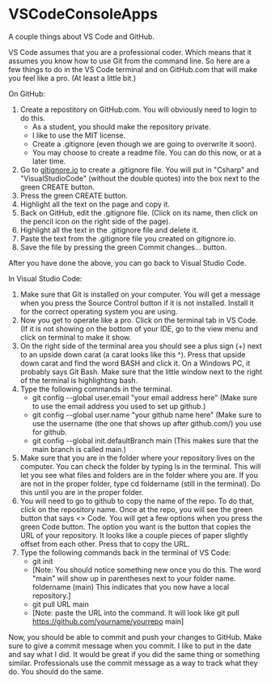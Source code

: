 # VSCodeConsoleApps

A couple things about VS Code and GitHub.

VS Code assumes that you are a professional coder.  Which means that it assumes you know how to use Git from the command line.  So here are a few things to do in the VS Code terminal and on GitHub.com that will make you feel like a pro.  (At least a little bit.)

On GitHub:

1. Create a repostitory on GitHub.com.  You will obviously need to login to do this.
   - As a student, you should make the repository private.
   - I like to use the MIT license.
   - Create a .gitignore (even though we are going to overwrite it soon).
   - You may choose to create a readme file.  You can do this now, or at a later time.
3. Go to [gitignore.io](https://gitignore.io) to create a .gitignore file.  You will put in "Csharp" and "VisualStudioCode" (without the double quotes) into the box next to the green CREATE button.
4. Press the green CREATE button.
5. Highlight all the text on the page and copy it.
6. Back on GitHub, edit the .gitignore file.  (Click on its name, then click on the pencil icon on the right side of the page).
7. Highlight all the text in the .gitignore file and delete it.
8. Paste the text from the .gitignore file you created on gitignore.io.
9. Save the file by pressing the green Commit changes... button.

After you have done the above, you can go back to Visual Studio Code.

In Visual Studio Code:

1. Make sure that Git is installed on your computer.  You will get a message when you press the Source Control button if it is not installed.  Install it for the correct operating system you are using.
2. Now you get to operate like a pro.  Click on the terminal tab in VS Code.  (If it is not showing on the bottom of your IDE, go to the view menu and click on terminal to make it show.
3. On the right side of the terminal area you should see a plus sign (+) next to an upside down carat (a carat looks like this ^).  Press that upside down carat and find the word BASH and click it.  On a Windows PC, it probably says Git Bash.  Make sure that the little window next to the right of the terminal is highlighting bash.
4. Type the following commands in the terminal.
   - git config --global user.email "your email address here"  (Make sure to use the email address you used to set up github.)
   - git config --global user.name "your github name here"  (Make sure to use the username (the one that shows up after github.com/) you use for github.
   - git config --global init.defaultBranch main  (This makes sure that the main branch is called main.)
5. Make sure that you are in the folder where your repository lives on the computer.  You can check the folder by typing ls in the terminal.  This will let you see what files and folders are in the folder where you are.  If you are not in the proper folder, type cd foldername (still in the terminal).  Do this until you are in the proper folder.
6. You will need to go to github to copy the name of the repo.  To do that, click on the repository name.  Once at the repo, you will see the green button that says <> Code.  You will get a few options when you press the green Code button.  The option you want is the button that copies the URL of your repository.  It looks like a couple pieces of paper slightly offset from each other.  Press that to copy the URL.
7. Type the following commands back in the terminal of VS Code:
   - git init
   - [Note: You should notice something new once you do this.  The word "main" will show up in parentheses next to your folder name.  foldername (main)  This indicates that you now have a local repository.]
   - git pull URL main
   - [Note: paste the URL into the command.  It will look like git pull https://github.com/yourname/yourrepo main]

Now, you should be able to commit and push your changes to GitHub.  Make sure to give a commit message when you commit.  I like to put in the date and say what I did.  It would be great if you did the same thing or something similar.  Professionals use the commit message as a way to track what they do.  You should do the same.
